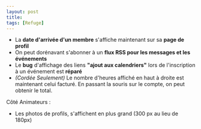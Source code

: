 ```yaml
---
layout: post
title:
tags: [Refuge]
---
```


- La **date d'arrivée d'un membre** s'affiche maintenant sur sa **page de profil**
- On peut dorénavant s'abonner à un **flux RSS pour les messages et les événements**
- Le **bug** d'affichage des liens **"ajout aux calendriers"** lors de l'inscription à un événement est **réparé**
- *(Cordée Seulement)* Le nombre d'heures affiché en haut à droite est maintenant celui facturé. En passant la souris sur le compte, on peut obtenir le total.

Côté Animateurs :

- Les photos de profils, s'affichent en plus grand (300 px au lieu de 180px)
